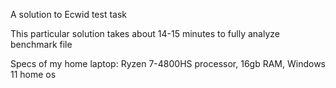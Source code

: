 A solution to Ecwid test task

This particular solution takes about 14-15 minutes to fully analyze benchmark file

Specs of my home laptop:
Ryzen 7-4800HS processor,
16gb RAM,
Windows 11 home os

